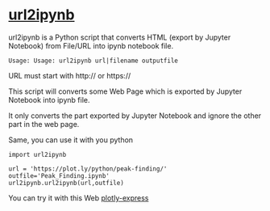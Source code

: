 # [url2ipynb](https://github.com/steve-hao/url2ipynb)

url2ipynb is a Python script that converts HTML (export by Jupyter Notebook) from File/URL into ipynb notebook file.

``` 
Usage: Usage: url2ipynb url|filename outputfile
```

URL must start with http:// or https:// 

This script will converts some Web Page which is exported by Jupyter Notebook into ipynb file.

It only converts the part exported by Jupyter Notebook and ignore the other part in the web page.

Same, you can use it with you python 

``` 
import url2ipynb

url = 'https://plot.ly/python/peak-finding/'
outfile='Peak_Finding.ipynb'
url2ipynb.url2ipynb(url,outfile)

```
You can try it with this Web [plotly-express](https://plot.ly/python/plotly-express/)